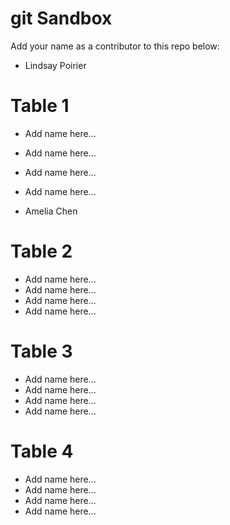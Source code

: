 # git Sandbox

Add your name as a contributor to this repo below:

- Lindsay Poirier

# Table 1
- Add name here...
- Add name here...
- Add name here...
- Add name here...

- Amelia Chen
# Table 2

- Add name here...
- Add name here...
- Add name here...
- Add name here...

# Table 3

- Add name here...
- Add name here...
- Add name here...
- Add name here...

# Table 4

- Add name here...
- Add name here...
- Add name here...
- Add name here...
